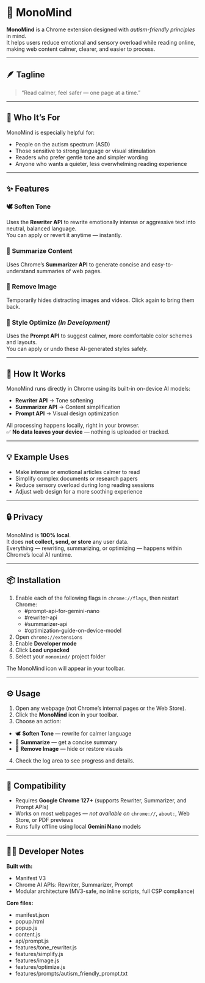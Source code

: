 # 🧠 MonoMind

**MonoMind** is a Chrome extension designed with *autism-friendly principles* in mind.  
It helps users reduce emotional and sensory overload while reading online, making web content calmer, clearer, and easier to process.

---

## 🪶 Tagline  
> “Read calmer, feel safer — one page at a time.”

---

## 💙 Who It’s For  
MonoMind is especially helpful for:  
- People on the autism spectrum (ASD)  
- Those sensitive to strong language or visual stimulation  
- Readers who prefer gentle tone and simpler wording  
- Anyone who wants a quieter, less overwhelming reading experience  

---

## ✨ Features  

### 🕊️ Soften Tone  
Uses the **Rewriter API** to rewrite emotionally intense or aggressive text into neutral, balanced language.  
You can apply or revert it anytime — instantly.  

### 📖 Summarize Content  
Uses Chrome’s **Summarizer API** to generate concise and easy-to-understand summaries of web pages.  

### 🧩 Remove Image  
Temporarily hides distracting images and videos. Click again to bring them back.  

### 🎨 Style Optimize *(In Development)*  
Uses the **Prompt API** to suggest calmer, more comfortable color schemes and layouts.  
You can apply or undo these AI-generated styles safely.  

---

## 🧭 How It Works  
MonoMind runs directly in Chrome using its built-in on-device AI models:  
- **Rewriter API** → Tone softening  
- **Summarizer API** → Content simplification  
- **Prompt API** → Visual design optimization  

All processing happens locally, right in your browser.  
✅ **No data leaves your device** — nothing is uploaded or tracked.  

---

## 💡 Example Uses  
- Make intense or emotional articles calmer to read  
- Simplify complex documents or research papers  
- Reduce sensory overload during long reading sessions  
- Adjust web design for a more soothing experience  

---

## 🔒 Privacy  
MonoMind is **100% local**.  
It does **not collect, send, or store** any user data.  
Everything — rewriting, summarizing, or optimizing — happens within Chrome’s local AI runtime.  

---

## 📦 Installation  

1. Enable each of the following flags in `chrome://flags`, then restart Chrome:
   - #prompt-api-for-gemini-nano
   - #rewriter-api
   - #summarizer-api
   - #optimization-guide-on-device-model
2. Open `chrome://extensions`  
3. Enable **Developer mode**  
4. Click **Load unpacked**  
5. Select your `monomind/` project folder  

The MonoMind icon will appear in your toolbar.  

---

## ⚙️ Usage  

1. Open any webpage (not Chrome’s internal pages or the Web Store).  
2. Click the **MonoMind** icon in your toolbar.  
3. Choose an action:  
- 🕊️ **Soften Tone** — rewrite for calmer language  
- 📖 **Summarize** — get a concise summary  
- 🧩 **Remove Image** — hide or restore visuals  
4. Check the log area to see progress and details.  

---

## 🧩 Compatibility  

- Requires **Google Chrome 127+** (supports Rewriter, Summarizer, and Prompt APIs)  
- Works on most webpages — *not available on* `chrome://`, `about:`, Web Store, or PDF previews  
- Runs fully offline using local **Gemini Nano** models  

---

## 🧑‍💻 Developer Notes  

**Built with:**  
- Manifest V3  
- Chrome AI APIs: Rewriter, Summarizer, Prompt  
- Modular architecture (MV3-safe, no inline scripts, full CSP compliance)  

**Core files:**  
- manifest.json
- popup.html
- popup.js
- content.js
- api/prompt.js
- features/tone_rewriter.js
- features/simplify.js
- features/image.js
- features/optimize.js
- features/prompts/autism_friendly_prompt.txt
